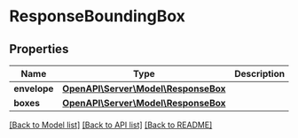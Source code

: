 # ResponseBoundingBox

## Properties
Name | Type | Description | Notes
------------ | ------------- | ------------- | -------------
**envelope** | [**OpenAPI\Server\Model\ResponseBox**](ResponseBox.md) |  | 
**boxes** | [**OpenAPI\Server\Model\ResponseBox**](ResponseBox.md) |  | 

[[Back to Model list]](../README.md#documentation-for-models) [[Back to API list]](../README.md#documentation-for-api-endpoints) [[Back to README]](../README.md)


